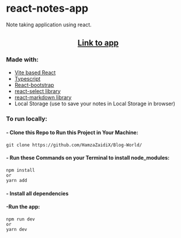 # react-notes-app
Note taking application using react.

<h2 align="center"><a href="https://note-v1.netlify.app/">Link to app</a></h2>

### Made with:

- [Vite based React](https://vitejs.dev/guide/)
- [Typescript](https://www.typescriptlang.org/)
- [React-bootstrap](https://react-bootstrap.github.io/)
- [react-select library](https://www.npmjs.com/package/react-select)
- [react-markdown library](https://www.npmjs.com/package/react-markdown)
- Local Storage (use to save your notes in Local Storage in browser)

### To run locally:

#### - Clone this Repo to Run this Project in Your Machine:

```
git clone https://github.com/HamzaZaidiX/Blog-World/
```

#### - Run these Commands on your Terminal to install node_modules:

```
npm install
or
yarn add
``` 

#### - Install all dependencies

#### -Run the app:
```
npm run dev
or
yarn dev
```
